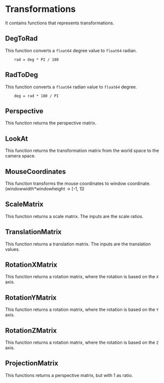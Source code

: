 # Transformations

It contains functions that represents transformations. 

## DegToRad

This function converts a `float64` degree value to `float64` radian.

```
    rad = deg * PI / 180
```

## RadToDeg

This function converts a `float64` radian value to `float64` degree.

```
    deg = rad * 180 / PI
```

## Perspective

This function returns the perspective matrix.

## LookAt

This function returns the transformation matrix from the world space to the camera space.

## MouseCoordinates

This function transforms the mouse coordinates to window coordinate. (windowwidth\*windowheight -> [-1, 1])

## ScaleMatrix

This function returns a scale matrix. The inputs are the scale ratios.

## TranslationMatrix

This function returns a translation matrix. The inputs are the translation values.

## RotationXMatrix

This function returns a rotation matrix, where the rotation is based on the `X` axis.

## RotationYMatrix

This function returns a rotation matrix, where the rotation is based on the `Y` axis.

## RotationZMatrix

This function returns a rotation matrix, where the rotation is based on the `Z` axis.

## ProjectionMatrix

This functions returns a perspective matrix, but with 1 as ratio.
